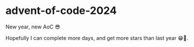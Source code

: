 # advent-of-code-2024

New year, new AoC 😎

Hopefully I can complete more days, and get more stars than last year 😁🤞.